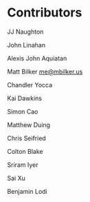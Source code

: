 # Contributors

JJ Naughton

John Linahan

Alexis John Aquiatan

Matt Bilker <me@mbilker.us>

Chandler Yocca

Kai Dawkins

Simon Cao

Matthew Duing

Chris Seifried

Colton Blake

Sriram Iyer

Sai Xu

Benjamin Lodi

